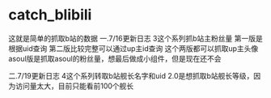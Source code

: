 # catch_blibili

这就是简单的抓取b站的数据
一.7/16更新日志
    3这个系列抓b站主粉丝量
    第一版是根据uid查询
    第二版比较完整可以通过up主id查询
    这个两版都可以抓取up主头像
    asoul版是抓取asoul的粉丝量，想最后做成小组件，但是现在还不会
 
 二.7/19更新日志
    4这个系列转取b站舰长名字和uid
    2.0是想抓取b站舰长等级，因为访问量太大，目前只能看前100个舰长

